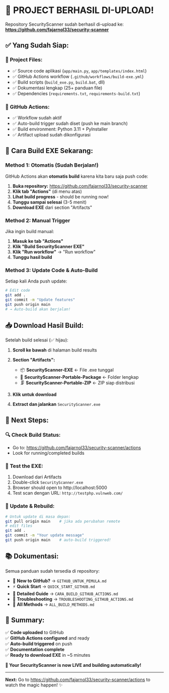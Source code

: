 # 🎉 PROJECT BERHASIL DI-UPLOAD!

Repository SecurityScanner sudah berhasil di-upload ke:
**https://github.com/fajarnol33/security-scanner**

## ✅ Yang Sudah Siap:

### 📁 **Project Files:**
- ✅ Source code aplikasi (`app/main.py`, `app/templates/index.html`)
- ✅ GitHub Actions workflow (`.github/workflows/build-exe.yml`)
- ✅ Build scripts (`build_exe.py`, `build.bat`, dll)
- ✅ Dokumentasi lengkap (25+ panduan file)
- ✅ Dependencies (`requirements.txt`, `requirements-build.txt`)

### 🤖 **GitHub Actions:**
- ✅ Workflow sudah aktif
- ✅ Auto-build trigger sudah diset (push ke main branch)
- ✅ Build environment: Python 3.11 + PyInstaller
- ✅ Artifact upload sudah dikonfigurasi

## 🚀 Cara Build EXE Sekarang:

### Method 1: Otomatis (Sudah Berjalan!)
GitHub Actions akan **otomatis build** karena kita baru saja push code:

1. **Buka repository:** https://github.com/fajarnol33/security-scanner
2. **Klik tab "Actions"** (di menu atas)
3. **Lihat build progress** - should be running now!
4. **Tunggu sampai selesai** (3-5 menit)
5. **Download EXE** dari section "Artifacts"

### Method 2: Manual Trigger
Jika ingin build manual:

1. **Masuk ke tab "Actions"**
2. **Klik "Build SecurityScanner EXE"**
3. **Klik "Run workflow"** → "Run workflow"
4. **Tunggu hasil build**

### Method 3: Update Code & Auto-Build
Setiap kali Anda push update:
```bash
# Edit code
git add .
git commit -m "Update features"
git push origin main
# → Auto-build akan berjalan!
```

## 📥 Download Hasil Build:

Setelah build selesai (✅ hijau):

1. **Scroll ke bawah** di halaman build results
2. **Section "Artifacts":**
   - 📦 **SecurityScanner-EXE** ← File .exe tunggal
   - 📁 **SecurityScanner-Portable-Package** ← Folder lengkap
   - 🗜️ **SecurityScanner-Portable-ZIP** ← ZIP siap distribusi

3. **Klik untuk download**
4. **Extract dan jalankan** `SecurityScanner.exe`

## 🎯 Next Steps:

### 🔍 **Check Build Status:**
- Go to: https://github.com/fajarnol33/security-scanner/actions
- Look for running/completed builds

### 📱 **Test the EXE:**
1. Download dari Artifacts
2. Double-click `SecurityScanner.exe`
3. Browser should open to http://localhost:5000
4. Test scan dengan URL: `http://testphp.vulnweb.com/`

### 🔄 **Update & Rebuild:**
```bash
# Untuk update di masa depan:
git pull origin main    # jika ada perubahan remote
# edit files
git add .
git commit -m "Your update message"
git push origin main    # auto-build triggered!
```

## 📚 Dokumentasi:

Semua panduan sudah tersedia di repository:

- 👶 **New to GitHub?** → `GITHUB_UNTUK_PEMULA.md`
- ⚡ **Quick Start** → `QUICK_START_GITHUB.md`  
- 📖 **Detailed Guide** → `CARA_BUILD_GITHUB_ACTIONS.md`
- 🔧 **Troubleshooting** → `TROUBLESHOOTING_GITHUB_ACTIONS.md`
- 🎯 **All Methods** → `ALL_BUILD_METHODS.md`

## 🎉 Summary:

✅ **Code uploaded** to GitHub  
✅ **GitHub Actions configured** and ready  
✅ **Auto-build triggered** on push  
✅ **Documentation complete**  
✅ **Ready to download EXE** in ~5 minutes  

**🚀 Your SecurityScanner is now LIVE and building automatically!**

---

**Next:** Go to https://github.com/fajarnol33/security-scanner/actions to watch the magic happen! ✨
